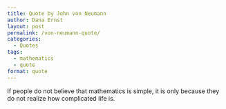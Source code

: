 ```yaml
---
title: Quote by John von Neumann
author: Dana Ernst
layout: post
permalink: /von-neumann-quote/
categories:
  - Quotes
tags:
  - mathematics
  - quote
format: quote
---
```


<i class="fa fa-quote-left fa-2x fa-pull-left fa-border"></i><p class="lead">If people do not believe that mathematics is simple, it is only because they do not realize how complicated life is.</p>
